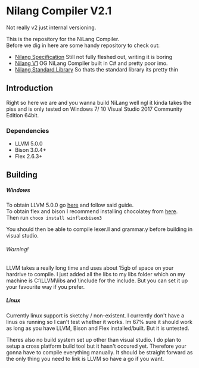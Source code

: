 # Nilang Compiler V2.1
Not really v2 just internal versioning.

This is the repository for the NiLang Compiler.  
Before we dig in here are some handy repository to check out:
* [Nilang Specification](https://github.com/tompinn23/NI-Spec) Still not fully fleshed out, writing it is boring
* [Nilang V1](https://github.com/tompinn23/NiLang) OG NiLang Compiler built in C# and pretty poor imo.
* [Nilang Standard Library](https://github.com/tompinn23/NiLang-Standard-Library) So thats the standard library its pretty thin 

## Introduction

Right so here we are and you wanna build NiLang well ngl it kinda takes the piss and is only tested on Windows 7/ 10 Visual Studio 2017 Community Edition 64bit.

### Dependencies
* LLVM 5.0.0
* Bison 3.0.4+
* Flex 2.6.3+

## Building

##### Windows

To obtain LLVM 5.0.0 go [here](https://llvm.org/docs/GettingStartedVS.html) and follow said guide.  
To obtain flex and bison I recommend installing chocolatey from [here](https://chocolatey.org/install).  
Then run ```choco install winflexbison3```

You should then be able to compile lexer.ll and grammar.y before building in visual studio.

###### Warning!
LLVM takes a really long time and uses about 15gb of space on your hardrive to compile. I just added all the libs to my libs folder which on my machine is C:\LLVM\libs and \include for the include. But you can set it up your favourite way if you prefer.

##### Linux

Currently linux support is sketchy / non-existent. I currently don't have a linus os running so I can't test whether it works. Im 67% sure it should work as long as you have LLVM, Bison and Flex installed/built. But it is untested.

Theres also no build system set up other than visual studio. I do plan to setup a cross platform build tool but it hasn't occured yet. Therefore your gonna have to compile everything manually. It should be straight forward as the only thing you need to link is LLVM so have a go if you want.
